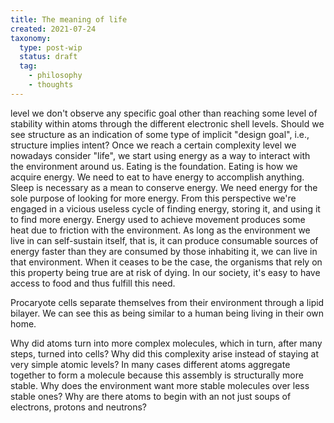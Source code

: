 ```yaml
---
title: The meaning of life
created: 2021-07-24
taxonomy:
  type: post-wip
  status: draft
  tag:
    - philosophy
    - thoughts
---
```


 level we don't observe any specific goal other than reaching some level of stability within atoms through the different electronic shell levels.
Should we see structure as an indication of some type of implicit "design goal", i.e., structure implies intent?
Once we reach a certain complexity level we nowadays consider "life", we start using energy as a way to interact with the environment around us.
Eating is the foundation. Eating is how we acquire energy. We need to eat to have energy to accomplish anything.
Sleep is necessary as a mean to conserve energy.
We need energy for the sole purpose of looking for more energy. From this perspective we're engaged in a vicious useless cycle of finding energy, storing it, and using it to find more energy.
Energy used to achieve movement produces some heat due to friction with the environment.
As long as the environment we live in can self-sustain itself, that is, it can produce consumable sources of energy faster than they are consumed by those inhabiting it, we can live in that environment. When it ceases to be the case, the organisms that rely on this property being true are at risk of dying.
In our society, it's easy to have access to food and thus fulfill this need.

Procaryote cells separate themselves from their environment through a lipid bilayer. We can see this as being similar to a human being living in their own home.

Why did atoms turn into more complex molecules, which in turn, after many steps, turned into cells?
Why did this complexity arise instead of staying at very simple atomic levels?
In many cases different atoms aggregate together to form a molecule because this assembly is structurally more stable.
Why does the environment want more stable molecules over less stable ones?
Why are there atoms to begin with an not just soups of electrons, protons and neutrons?
